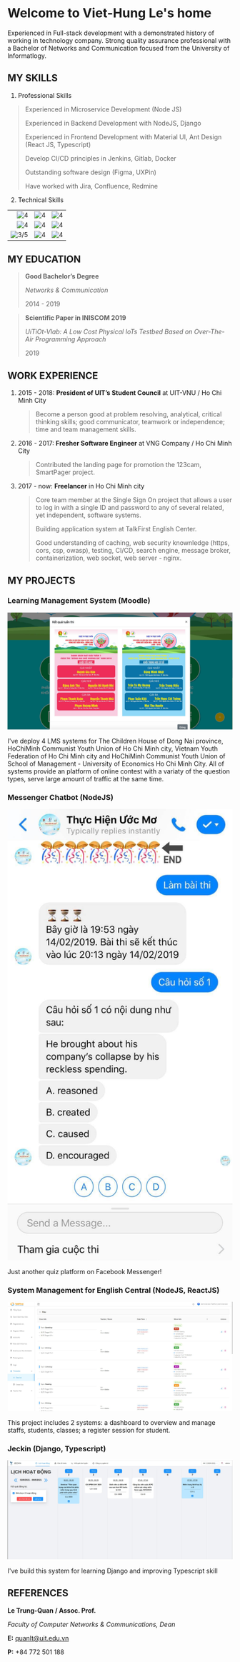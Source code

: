 
# Welcome to Viet-Hung Le's home

Experienced in Full-stack development with a demonstrated history of working in technology company. Strong quality assurance professional with a Bachelor of Networks and Communication focused from the University of Informatlogy.

## MY SKILLS

1. Professional Skills

> Experienced in Microservice Development (Node JS)
>
> Experienced in Backend Development with NodeJS, Django
>
> Experienced in Frontend Development with Material UI, Ant Design (React JS, Typescript)
>
> Develop CI/CD principles in Jenkins, Gitlab, Docker
> 
> Outstanding software design (Figma, UXPin)
> 
> Have worked with Jira, Confluence, Redmine

2. Technical Skills

| |  |  |
| ---:        |    ----:   |  ----:   |  
| ![4](https://progress-bar.dev/4?scale=5&suffix=/5&width=200&title=NodeJS)      | ![4](https://progress-bar.dev/4?scale=5&suffix=/5&width=200&title=MongoDB)       |   ![4](https://progress-bar.dev/4?scale=5&suffix=/5&width=200&title=ReactJS)      |
| ![4](https://progress-bar.dev/4?scale=5&suffix=/5&width=200&title=Redis)      | ![4](https://progress-bar.dev/4?scale=5&suffix=/5&width=200&title=Docker)       |   ![4](https://progress-bar.dev/4?scale=5&suffix=/5&width=200&title=Microservice)      |
| ![3/5](https://progress-bar.dev/3?scale=5&suffix=/5&width=200&title=Django)      | ![4](https://progress-bar.dev/4?scale=5&suffix=/5&width=200&title=Deployment)       |   ![4](https://progress-bar.dev/4?scale=5&suffix=/5&width=200&title=GoogleScript)      |


## MY EDUCATION

> __Good Bachelor’s Degree__
> 
> _Networks & Communication_
> 
> 2014 - 2019

> __Scientific Paper in INISCOM 2019__
> 
> _UiTiOt-Vlab: A Low Cost Physical IoTs Testbed Based on Over-The-Air Programming Approach_
> 
> 2019

## WORK EXPERIENCE

1. 2015 - 2018: __President of UIT’s Student Council__ at UIT-VNU  /  Ho Chi Minh City

   > Become a person good at problem resolving, analytical, critical thinking skills; good communicator, teamwork or independence; time and team management skills.

2. 2016 - 2017: __Fresher Software Engineer__ at VNG Company  /  Ho Chi Minh City

   > Contributed the landing page for promotion the 123cam, SmartPager project.

3. 2017 - now: __Freelancer__ in Ho Chi Minh city

   > Core team member at the Single Sign On project that allows a user to log in with a single ID and password to any of several related, yet independent, software systems.
   > 
   > Building application system at TalkFirst English Center.
   > 
   > Good understanding of caching, web security knownledge (https, cors, csp, owasp), testing, CI/CD, search engine, message broker, containerization, web socket, web server - nginx.

## MY PROJECTS

### Learning Management System (Moodle)

![dong_nai_que_huong_em.jpg](/images/dong_nai_que_huong_em.jpg)

I've deploy 4 LMS systems for The Children House of Dong Nai province, HoChiMinh Communist Youth Union of Ho Chi Minh city, Vietnam Youth Federation of Ho Chi Minh city and HoChiMinh Communist Youth Union of School of Management - University of Economics Ho Chi Minh City. All of systems provide an platform of online contest with a variaty of the question types, serve large amount of traffic at the same time.

### Messenger Chatbot (NodeJS)

![messenger_chatbot.jpg](/images/messenger_chatbot.jpg)

Just another quiz platform on Facebook Messenger!

### System Management for English Central (NodeJS, ReactJS)

![Talkfirst-1.jpg](/images/Talkfirst-1.jpg)

This project includes 2 systems: a dashboard to overview and manage staffs, students, classes; a register session for student.

### Jeckin (Django, Typescript)

![jeckin.jpg](/images/jeckin.jpg)

I've build this system for learning Django and improving Typescript skill

## REFERENCES

__Le Trung-Quan / Assoc. Prof.__

_Faculty of Computer Networks & Communications, Dean_

__E:__ quanlt@uit.edu.vn

__P:__ +84 772 501 188
